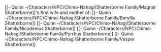 [[- Quinn -/Characters/NPC/Chimo-Nahagi/Shatterborne Family/Magnar Shatterborne]]'s first wife and mother of:
[[- Quinn -/Characters/NPC/Chimo-Nahagi/Shatterborne Family/Beryllis Shatterborne]]
[[- Quinn -/Characters/NPC/Chimo-Nahagi/Shatterborne Family/Nicodemus Shatterborne]]
[[- Quinn -/Characters/NPC/Chimo-Nahagi/Shatterborne Family/Pyrrhus Shatterborne]]
[[- Quinn -/Characters/NPC/Chimo-Nahagi/Shatterborne Family/Vesper Shatterborne]]